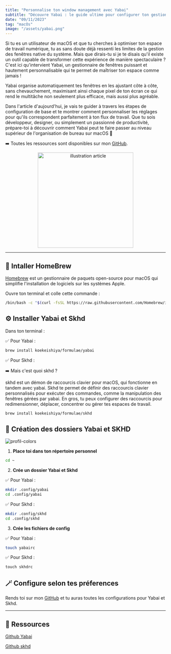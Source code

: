 ```yaml
---
title: "Personnalise ton window management avec Yabai"
subtitle: "Découvre Yabai : le guide ultime pour configurer ton gestionnaire de fenêtres sur macOS et booster ta productivité !"
date: "09/11/2023"
tag: "macOs"
image: "/assets/yabai.png"
---
```


Si tu es un utilisateur de macOS et que tu cherches à optimiser ton espace de travail numérique, tu as sans doute déjà ressenti les limites de la gestion des fenêtres native du système. Mais que dirais-tu si je te disais qu'il existe un outil capable de transformer cette expérience de manière spectaculaire ? C'est ici qu'intervient Yabai, un gestionnaire de fenêtres puissant et hautement personnalisable qui te permet de maîtriser ton espace comme jamais !

Yabai organise automatiquement tes fenêtres en les ajustant côte à côte, sans chevauchement, maximisant ainsi chaque pixel de ton écran ce qui rend le multitâche non seulement plus efficace, mais aussi plus agréable.

Dans l'article d'aujourd'hui, je vais te guider à travers les étapes de configuration de base et te montrer comment personnaliser les réglages pour qu'ils correspondent parfaitement à ton flux de travail. Que tu sois développeur, designer, ou simplement un passionné de productivité, prépare-toi à découvrir comment Yabai peut te faire passer au niveau supérieur de l'organisation de bureau sur macOS 🎉

➡️ Toutes les ressources sont disponibles sur mon [GitHub](https://github.com/AlexandrePDA/dot-files.git).

<p align="center">
<img src="/assets/yabai.png" alt="illustration article" width="300" />
</p>

---

## 🍺 Intaller HomeBrew

[Homebrew](https://brew.sh/) est un gestionnaire de paquets open-source pour macOS qui simplifie l'installation de logiciels sur les systèmes Apple.

Ouvre ton terminal et colle cette commande :

```bash
/bin/bash -c "$(curl -fsSL https://raw.githubusercontent.com/Homebrew/install/HEAD/install.sh)"
```

## ⚙️ Installer Yabai et Skhd

Dans ton terminal :

✅ Pour Yabai :

```bash
brew install koekeishiya/formulae/yabai
```

✅ Pour Skhd :

➡️ Mais c'est quoi skhd ?

skhd est un démon de raccourcis clavier pour macOS, qui fonctionne en tandem avec yabai. Skhd te permet de définir des raccourcis clavier personnalisés pour exécuter des commandes, comme la manipulation des fenêtres gérées par yabai.
En gros, tu peux configurer des raccourcis pour redimensionner, déplacer, concentrer ou gérer tes espaces de travail.

```bash
brew install koekeishiya/formulae/skhd
```

## 🧩 Création des dossiers Yabai et SKHD

![profil-colors](/assets/architecture-dossiers.png)

1. **Place toi dans ton répertoire personnel**

```bash
cd ~
```

2. **Crée un dossier Yabai et Skhd**

✅ Pour Yabai :

```bash
mkdir .config/yabai
cd .config/yabai
```

✅ Pour Skhd :

```bash
mkdir .config/skhd
cd .config/skhd
```

3. **Crée les fichiers de config**

✅ Pour Yabai :

```bash
touch yabairc
```

✅ Pour Skhd :

```bahs
touch skhdrc
```

## 🪄 Configure selon tes préferences

Rends toi sur mon [GitHub](https://github.com/AlexandrePDA/dot-files.git) et tu auras toutes les configurations pour Yabai et Skhd.

---

## 🧠 Ressources

[Github Yabai](https://github.com/koekeishiya/yabai.git)

[Github skhd](https://github.com/koekeishiya/skhd.git)
